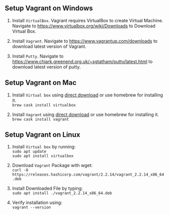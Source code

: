 ## Setup Vagrant on Windows

1. Install `VirtualBox`. Vagrant requires VirtualBox to create Virtual Machine. Navigate to https://www.virtualbox.org/wiki/Downloads to Download Virtual Box.

2. Install `Vagrant`. Navigate to https://www.vagrantup.com/downloads to download latest version of Vagrant.

3. Install `Putty`. Navigate to https://www.chiark.greenend.org.uk/~sgtatham/putty/latest.html to download latest version of putty.


## Setup Vagrant on Mac

1. Install `Virtual box` using [direct download](https://www.virtualbox.org/wiki/Downloads) or use homebrew for installing it.<br/> `brew cask install virtualbox`

2. Install `Vagrant` using [direct download](https://www.vagrantup.com/downloads.html) or use homebrew for installing it.<br/> `brew cask install vagrant`


## Setup Vagrant on Linux
1. Install `Virtual box` by running: <br> `sudo apt update` <br> `sudo apt install virtualbox`

2. Download `Vagrant` Package with wget: <br> `curl -O https://releases.hashicorp.com/vagrant/2.2.14/vagrant_2.2.14_x86_64.deb`

3. Install Downloaded File by typing: <br> `sudo apt install ./vagrant_2.2.14_x86_64.deb`

4. Verify installation using: <br> `vagrant --version`
